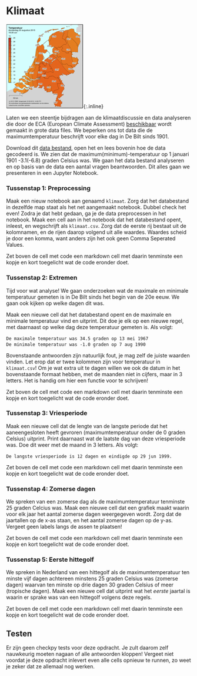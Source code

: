 # Klimaat

![](temperatuur.png){:.inline}

Laten we een steentje bijdragen aan de klimaatdiscussie en data analyseren die door de ECA (European Climate Assessment) [beschikbaar](http://eca.knmi.nl/dailydata/predefinedseries.php) wordt gemaakt in grote data files. We beperken ons tot data die de maximumtemperatuur beschrijft voor elke dag in De Bilt sinds 1901.

Download dit [data bestand](klimaat.data), open het en lees bovenin hoe de data gecodeerd is. We zien dat de maximum(minimum)-temperatuur op 1 januari 1901 -3.1(-6.8) graden Celsius was.
We gaan het data bestand analyseren en op basis van de data een aantal vragen beantwoorden. Dit alles gaan we presenteren in een Jupyter Notebook.

### Tussenstap 1: Preprocessing
Maak een nieuw notebook aan genaamd `klimaat`. Zorg dat het databestand in dezelfde map staat als het net aangemaakt notebook. Dubbel check het even! Zodra je dat hebt gedaan, ga je de data preprocessen in het notebook. Maak een cell aan in het notebook dat het databestand opent, inleest, en wegschrijft als `klimaat.csv`. Zorg dat de eerste rij bestaat uit de kolomnamen, en de rijen daarop volgend uit alle waardes. Waardes scheid je door een komma, want anders zijn het ook geen Comma Seperated Values. 

Zet boven de cell met code een markdown cell met daarin tenminste een kopje en kort toegelicht wat de code eronder doet.


### Tussenstap 2: Extremen
Tijd voor wat analyse! We gaan onderzoeken wat de maximale en minimale temperatuur gemeten is in De Bilt sinds het begin van de 20e eeuw. We gaan ook kijken op welke dagen dit was.

Maak een nieuwe cell dat het databestand opent en de maximale en minimale temperatuur vind en uitprint. Dit doe je elk op een nieuwe regel, met daarnaast op welke dag deze temperatuur gemeten is. Als volgt:

    De maximale temperatuur was 34.5 graden op 13 mei 1967
    De minimale temperatuur was -1.0 graden op 7 aug 1990

Bovenstaande antwoorden zijn natuurlijk fout, je mag zelf de juiste waarden vinden. Let erop dat er twee kolommen zijn voor temperatuur in `klimaat.csv`! Om je wat extra uit te dagen willen we ook de datum in het bovenstaande formaat hebben, met de maanden niet in cijfers, maar in 3 letters. Het is handig om hier een functie voor te schrijven!

Zet boven de cell met code een markdown cell met daarin tenminste een kopje en kort toegelicht wat de code eronder doet.

### Tussenstap 3: Vriesperiode

Maak een nieuwe cell dat de lengte van de langste periode dat het aaneengesloten heeft gevroren (maximumtemperatuur onder de 0 graden Celsius) uitprint. Print daarnaast wat de laatste dag van deze vriesperiode was. Doe dit weer met de maand in 3 letters. Als volgt:

    De langste vriesperiode is 12 dagen en eindigde op 29 jun 1999.

Zet boven de cell met code een markdown cell met daarin tenminste een kopje en kort toegelicht wat de code eronder doet.


### Tussenstap 4: Zomerse dagen

We spreken van een zomerse dag als de maximumtemperatuur tenminste 25 graden Celcius was. Maak een nieuwe cell dat een grafiek maakt waarin voor elk jaar het aantal zomerse dagen weergegeven wordt. Zorg dat de jaartallen op de x-as staan, en het aantal zomerse dagen op de y-as. Vergeet geen labels langs de assen te plaatsen!

Zet boven de cell met code een markdown cell met daarin tenminste een kopje en kort toegelicht wat de code eronder doet.


### Tussenstap 5: Eerste hittegolf

We spreken in Nederland van een hittegolf als de maximumtemperatuur ten minste vijf dagen achtereen minstens 25 graden Celsius was (zomerse dagen) waarvan ten minste op drie dagen 30 graden Celsius of meer (tropische dagen). Maak een nieuwe cell dat uitprint wat het *eerste* jaartal is waarin er sprake was van een hittegolf volgens deze regels.

Zet boven de cell met code een markdown cell met daarin tenminste een kopje en kort toegelicht wat de code eronder doet.


## Testen

Er zijn geen checkpy tests voor deze opdracht. Je zult daarom zelf nauwkeurig moeten nagaan of alle antwoorden kloppen! Vergeet niet voordat je deze opdracht inlevert even alle cells opnieuw te runnen, zo weet je zeker dat ze allemaal nog werken.
